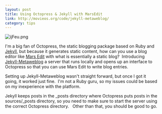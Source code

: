 ```yaml
---
layout: post
title: Using Octopress & Jekyll with MarsEdit
link: http://movieos.org/code/jekyll-metaweblog/
category: tips
---
```


<p><img title="ijFeu.png" src="http://i.imgur.com/ijFeu.png" border="0" alt="ijFeu.png" /></p>
<p>I'm a big fan of Octopress, the static blogging package based on Ruby and <a href="http://jekyllrb.com/">Jekyll</a>, but because it generates static content, how can you use a blog editor like <a href="http://www.red-sweater.com/marsedit/">Mars Edit</a> with what is essentially a static blog?  Introducing <a href="http://movieos.org/code/jekyll-metaweblog/">Jekyll-Metaweblog</a> a server that runs locally and opens up an interface to Octopress so that you can use Mars Edit to write blog entries.</p>
<p>Setting up Jekyll-Metaweblog wasn't straight forward, but once I got it going, it worked just fine.  I'm not a Ruby guru, so my issues could be based on my inexperience with the platform.</p>
<p>Jekyll keeps posts in the _posts directory where Octopress puts posts in the sources/_posts directory, so you need to make sure to start the server using the correct Octopress directory.   Other than that, you should be good to go.</p>
